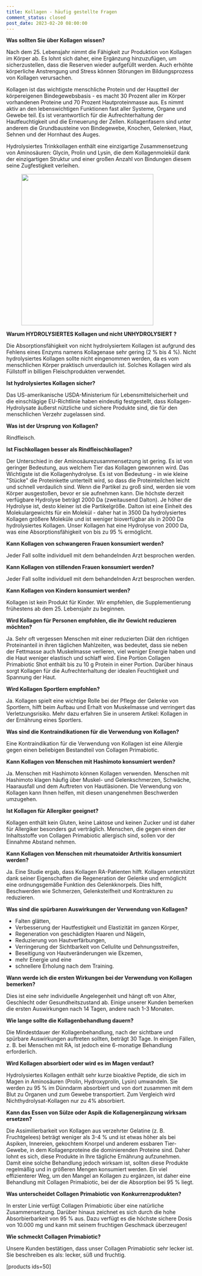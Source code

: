 ```yaml
---
title: Kollagen - häufig gestellte Fragen
comment_status: closed
post_date: 2023-02-20 08:00:00
---
```

<!-- wp:paragraph -->
<p><strong>Was sollten Sie über Kollagen wissen?</strong></p>
<!-- /wp:paragraph -->

<!-- wp:paragraph -->
<p>Nach dem 25. Lebensjahr nimmt die Fähigkeit zur Produktion von Kollagen im Körper ab. Es lohnt sich daher, eine Ergänzung hinzuzufügen, um sicherzustellen, dass die Reserven wieder aufgefüllt werden. Auch erhöhte körperliche Anstrengung und Stress können Störungen im Bildungsprozess von Kollagen verursachen.</p>
<!-- /wp:paragraph -->

<!-- wp:paragraph -->
<p>Kollagen ist das wichtigste menschliche Protein und der Hauptteil der körpereigenen Bindegewebsbasis - es macht 30 Prozent aller im Körper vorhandenen Proteine und 70 Prozent Hautproteinmasse aus. Es nimmt aktiv an den lebenswichtigen Funktionen fast aller Systeme, Organe und Gewebe teil. Es ist verantwortlich für die Aufrechterhaltung der Hautfeuchtigkeit und die Erneuerung der Zellen. Kollagenfasern sind unter anderem die Grundbausteine von Bindegewebe, Knochen, Gelenken, Haut, Sehnen und der Hornhaut des Auges.</p>
<!-- /wp:paragraph -->

<!-- wp:paragraph -->
<p>Hydrolysiertes Trinkkollagen enthält eine einzigartige Zusammensetzung von Aminosäuren: Glycin, Prolin und Lysin, die dem Kollagenmolekül dank der einzigartigen Struktur und einer großen Anzahl von Bindungen diesem seine Zugfestigkeit verleihen.</p>
<!-- /wp:paragraph -->

<!-- wp:image {"align":"center","id":5474,"width":350,"height":400,"sizeSlug":"large","linkDestination":"custom"} -->
<figure class="wp-block-image aligncenter size-large is-resized"><a href="https://primabiotic.de/"><img src="https://primabiotic.de/wp-content/uploads/2023/02/7-popr-2-1024x1024.jpg" alt="" class="wp-image-5474" width="350" height="400"/></a></figure>
<!-- /wp:image -->

<!-- wp:paragraph -->
<p><strong>Warum HYDROLY</strong><strong>S</strong><strong>IERTES Kollagen und nicht UNHYDROLY</strong><strong>S</strong><strong>IERT ?</strong></p>
<!-- /wp:paragraph -->

<!-- wp:paragraph -->
<p>Die Absorptionsfähigkeit von nicht hydrolysiertem Kollagen ist aufgrund des Fehlens eines Enzyms namens Kollagenase sehr gering (2 % bis 4 %). Nicht hydrolysiertes Kollagen sollte nicht eingenommen werden, da es vom menschlichen Körper praktisch unverdaulich ist. Solches Kollagen wird als Füllstoff in billigen Fleischprodukten verwendet.</p>
<!-- /wp:paragraph -->

<!-- wp:paragraph -->
<p><strong>Ist hydrolysiertes Kollagen sicher?</strong></p>
<!-- /wp:paragraph -->

<!-- wp:paragraph -->
<p>Das US-amerikanische USDA-Ministerium für Lebensmittelsicherheit und die einschlägige EU-Richtlinie haben eindeutig festgestellt, dass Kollagen-Hydrolysate äußerst nützliche und sichere Produkte sind, die für den menschlichen Verzehr zugelassen sind.</p>
<!-- /wp:paragraph -->

<!-- wp:paragraph -->
<p><strong>Was ist der Ursprung von Kollagen?</strong></p>
<!-- /wp:paragraph -->

<!-- wp:paragraph -->
<p>Rindfleisch.</p>
<!-- /wp:paragraph -->

<!-- wp:paragraph -->
<p><strong>Ist Fischkollagen besser als Rindfleischkollagen?</strong></p>
<!-- /wp:paragraph -->

<!-- wp:paragraph -->
<p>Der Unterschied in der Aminosäurezusammensetzung ist gering. Es ist von geringer Bedeutung, aus welchem Tier das Kollagen gewonnen wird. Das Wichtigste ist die Kollagenhydrolyse. Es ist von Bedeutung - in wie kleine "Stücke" die Proteinkette unterteilt wird, so dass die Proteinteilchen leicht und schnell verdaulich sind. Wenn die Partikel zu groß sind, werden sie vom Körper ausgestoßen, bevor er sie aufnehmen kann. Die höchste derzeit verfügbare Hydrolyse beträgt 2000 Da (zweitausend Dalton). Je höher die Hydrolyse ist, desto kleiner ist die Partikelgröße. Dalton ist eine Einheit des Molekulargewichts für ein Molekül - daher hat in 3500 Da hydrolysiertes Kollagen größere Moleküle und ist weniger bioverfügbar als in 2000 Da hydrolysiertes Kollagen. Unser Kollagen hat eine Hydrolyse von 2000 Da, was eine Absorptionsfähigkeit von bis zu 95 % ermöglicht.</p>
<!-- /wp:paragraph -->

<!-- wp:paragraph -->
<p><strong>Kann Kollagen von schwangeren Frauen konsumiert werden?</strong></p>
<!-- /wp:paragraph -->

<!-- wp:paragraph -->
<p>Jeder Fall sollte individuell mit dem behandelnden Arzt besprochen werden.</p>
<!-- /wp:paragraph -->

<!-- wp:paragraph -->
<p><strong>Kann Kollagen von stillenden Frauen konsumiert werden?</strong></p>
<!-- /wp:paragraph -->

<!-- wp:paragraph -->
<p>Jeder Fall sollte individuell mit dem behandelnden Arzt besprochen werden.</p>
<!-- /wp:paragraph -->

<!-- wp:paragraph -->
<p><strong>Kann Kollagen von Kindern konsumiert werden?</strong></p>
<!-- /wp:paragraph -->

<!-- wp:paragraph -->
<p>Kollagen ist kein Produkt für Kinder. Wir empfehlen, die Supplementierung frühestens ab dem 25. Lebensjahr zu beginnen.</p>
<!-- /wp:paragraph -->

<!-- wp:paragraph -->
<p><strong>Wird Kollagen für Personen empfohlen, die ihr Gewicht reduzieren möchten?</strong></p>
<!-- /wp:paragraph -->

<!-- wp:paragraph -->
<p>Ja. Sehr oft vergessen Menschen mit einer reduzierten Diät den richtigen Proteinanteil in ihren täglichen Mahlzeiten, was bedeutet, dass sie neben der Fettmasse auch Muskelmasse verlieren, viel weniger Energie haben und die Haut weniger elastisch und schlaff wird. Eine Portion Collagen Primabiotic Shot enthält bis zu 10 g Protein in einer Portion. Darüber hinaus sorgt Kollagen für die Aufrechterhaltung der idealen Feuchtigkeit und Spannung der Haut.</p>
<!-- /wp:paragraph -->

<!-- wp:paragraph -->
<p><strong>Wird Kollagen Sportlern empfohlen?</strong></p>
<!-- /wp:paragraph -->

<!-- wp:paragraph -->
<p>Ja. Kollagen spielt eine wichtige Rolle bei der Pflege der Gelenke von Sportlern, hilft beim Aufbau und Erhalt von Muskelmasse und verringert das Verletzungsrisiko. Mehr dazu erfahren Sie in unserem Artikel: Kollagen in der Ernährung eines Sportlers.</p>
<!-- /wp:paragraph -->

<!-- wp:paragraph -->
<p><strong>Was sind die Kontraindikationen für die Verwendung von Kollagen?</strong></p>
<!-- /wp:paragraph -->

<!-- wp:paragraph -->
<p>Eine Kontraindikation für die Verwendung von Kollagen ist eine Allergie gegen einen beliebigen Bestandteil von Collagen Primabiotic.</p>
<!-- /wp:paragraph -->

<!-- wp:paragraph -->
<p><strong>Kann Kollagen von Menschen mit Hashimoto konsumiert werden?</strong></p>
<!-- /wp:paragraph -->

<!-- wp:paragraph -->
<p>Ja. Menschen mit Hashimoto können Kollagen verwenden. Menschen mit Hashimoto klagen häufig über Muskel- und Gelenkschmerzen, Schwäche, Haarausfall und dem Auftreten von Hautläsionen. Die Verwendung von Kollagen kann Ihnen helfen, mit diesen unangenehmen Beschwerden umzugehen.</p>
<!-- /wp:paragraph -->

<!-- wp:paragraph -->
<p><strong>Ist Kollagen für Allergiker geeignet?</strong></p>
<!-- /wp:paragraph -->

<!-- wp:paragraph -->
<p>Kollagen enthält kein Gluten, keine Laktose und keinen Zucker und ist daher für Allergiker besonders gut verträglich. Menschen, die gegen einen der Inhaltsstoffe von Collagen Primabiotic allergisch sind, sollen vor der Einnahme Abstand nehmen.</p>
<!-- /wp:paragraph -->

<!-- wp:paragraph -->
<p><strong>Kann Kollagen von Menschen mit rheumatoider Arthritis konsumiert werden?</strong></p>
<!-- /wp:paragraph -->

<!-- wp:paragraph -->
<p>Ja. Eine Studie ergab, dass Kollagen RA-Patienten hilft. Kollagen unterstützt dank seiner Eigenschaften die Regeneration der Gelenke und ermöglicht eine ordnungsgemäße Funktion des Gelenkknorpels. Dies hilft, Beschwerden wie Schmerzen, Gelenksteifheit und Kontrakturen zu reduzieren.</p>
<!-- /wp:paragraph -->

<!-- wp:paragraph -->
<p><strong>Was sind die spürbaren Auswirkungen der Verwendung von Kollagen?</strong></p>
<!-- /wp:paragraph -->

<!-- wp:list -->
<ul><!-- wp:list-item -->
<li>Falten glätten,</li>
<!-- /wp:list-item -->

<!-- wp:list-item -->
<li>Verbesserung der Hautfestigkeit und Elastizität im ganzen Körper,</li>
<!-- /wp:list-item -->

<!-- wp:list-item -->
<li>Regeneration von geschädigten Haaren und Nägeln,</li>
<!-- /wp:list-item -->

<!-- wp:list-item -->
<li>Reduzierung von Hautverfärbungen,</li>
<!-- /wp:list-item -->

<!-- wp:list-item -->
<li>Verringerung der Sichtbarkeit von Cellulite und Dehnungsstreifen,</li>
<!-- /wp:list-item -->

<!-- wp:list-item -->
<li>Beseitigung von Hautveränderungen wie Ekzemen,</li>
<!-- /wp:list-item -->

<!-- wp:list-item -->
<li>mehr Energie und eine</li>
<!-- /wp:list-item -->

<!-- wp:list-item -->
<li>schnellere Erholung nach dem Training.</li>
<!-- /wp:list-item --></ul>
<!-- /wp:list -->

<!-- wp:paragraph -->
<p><strong>Wann werde ich die ersten Wirkungen bei der Verwendung von Kollagen bemerken?</strong></p>
<!-- /wp:paragraph -->

<!-- wp:paragraph -->
<p>Dies ist eine sehr individuelle Angelegenheit und hängt oft von Alter, Geschlecht oder Gesundheitszustand ab. Einige unserer Kunden bemerken die ersten Auswirkungen nach 14 Tagen, andere nach 1-3 Monaten.</p>
<!-- /wp:paragraph -->

<!-- wp:paragraph -->
<p><strong>Wie lange sollte die Kollagenbehandlung dauern?</strong></p>
<!-- /wp:paragraph -->

<!-- wp:paragraph -->
<p>Die Mindestdauer der Kollagenbehandlung, nach der sichtbare und spürbare Auswirkungen auftreten sollten, beträgt 30 Tage. In einigen Fällen, z. B. bei Menschen mit RA, ist jedoch eine 6-monatige Behandlung erforderlich.</p>
<!-- /wp:paragraph -->

<!-- wp:paragraph -->
<p><strong>Wird Kollagen absorbiert oder wird es im Magen verdaut?</strong></p>
<!-- /wp:paragraph -->

<!-- wp:paragraph -->
<p>Hydrolysiertes Kollagen enthält sehr kurze bioaktive Peptide, die sich im Magen in Aminosäuren (Prolin, Hydroxyprolin, Lysin) umwandeln. Sie werden zu 95 % im Dünndarm absorbiert und von dort zusammen mit dem Blut zu Organen und zum Gewebe transportiert. Zum Vergleich wird Nichthydrolysat-Kollagen nur zu 4% absorbiert.</p>
<!-- /wp:paragraph -->

<!-- wp:paragraph -->
<p><strong>Kann das Essen von Sülze oder Aspik die Kollagenergänzung wirksam ersetzen?</strong></p>
<!-- /wp:paragraph -->

<!-- wp:paragraph -->
<p>Die Assimilierbarkeit von Kollagen aus verzehrter Gelatine (z. B. Fruchtgelees) beträgt weniger als 3-4 % und ist etwas höher als bei Aspiken, Innereien, gekochtem Knorpel und anderem essbaren Tier-Gewebe, in dem Kollagenproteine die dominierenden Proteine sind. Daher lohnt es sich, diese Produkte in Ihre tägliche Ernährung aufzunehmen. Damit eine solche Behandlung jedoch wirksam ist, sollten diese Produkte regelmäßig und in größeren Mengen konsumiert werden. Ein viel effizienterer Weg, um den Mangel an Kollagen zu ergänzen, ist daher eine Behandlung mit Collagen Primabiotic, bei der die Absorption bei 95 % liegt.</p>
<!-- /wp:paragraph -->

<!-- wp:paragraph -->
<p><strong>Was unterscheidet Collagen Primabiotic von Konkurrenzprodukten?</strong></p>
<!-- /wp:paragraph -->

<!-- wp:paragraph -->
<p>In erster Linie verfügt Collagen Primabiotic über eine natürliche Zusammensetzung. Darüber hinaus zeichnet es sich durch die hohe Absorbierbarkeit von 95 % aus. Dazu verfügt es die höchste sichere Dosis von 10.000 mg und kann mit seinem fruchtigen Geschmack überzeugen!</p>
<!-- /wp:paragraph -->

<!-- wp:paragraph -->
<p><strong>Wie schmeckt Collagen Primabiotic?</strong></p>
<!-- /wp:paragraph -->

<!-- wp:paragraph -->
<p>Unsere Kunden bestätigen, dass unser Collagen Primabiotic sehr lecker ist. Sie beschreiben es als: lecker, süß und fruchtig.</p>
<!-- /wp:paragraph -->

<!-- wp:shortcode -->
[products ids=50]
<!-- /wp:shortcode -->